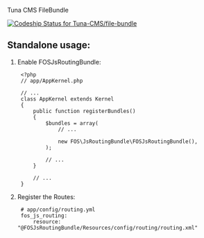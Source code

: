 Tuna CMS FileBundle

[ ![Codeship Status for Tuna-CMS/file-bundle](https://app.codeship.com/projects/bbd21400-c125-0134-7fc8-7ee917b55fa1/status?branch=master)](https://app.codeship.com/projects/197169)

## Standalone usage:
1. Enable FOSJsRoutingBundle:

        <?php
        // app/AppKernel.php
        
        // ...
        class AppKernel extends Kernel
        {
            public function registerBundles()
            {
                $bundles = array(
                    // ...
        
                    new FOS\JsRoutingBundle\FOSJsRoutingBundle(),
                );
        
                // ...
            }
        
            // ...
        }
    
2. Register the Routes:

        # app/config/routing.yml
        fos_js_routing:
            resource: "@FOSJsRoutingBundle/Resources/config/routing/routing.xml"